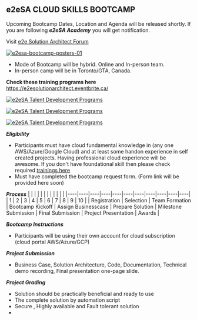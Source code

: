 ## e2eSA CLOUD SKILLS BOOTCAMP 

Upcoming Bootcamp Dates, Location and Agenda will be released shortly.
If you are following ***e2eSA Academy*** you will get notification. 

Visit [e2e Solution Architect Forum](https://e2esolutionarchitect.com/)

[![e2esa-bootcamp-posters-01](https://github.com/e2eSolutionArchitect/terraform/assets/62712515/485d9a63-da4b-4308-853d-cca3a5334e89)](https://e2esolutionarchitect.eventbrite.ca)

- Mode of Bootcamp will be hybrid. Online and In-person team. 
- In-person camp will be in Toronto/GTA, Canada.

**Check these training programs here** https://e2esolutionarchitect.eventbrite.ca/

[![e2eSA Talent Development Programs](https://github.com/e2eSolutionArchitect/academy/assets/62712515/47550661-2ced-4bb8-bef3-0b8bc0b17f30)](https://www.eventbrite.ca/e/5-days-azure-bootcamp-for-it-professionals-class-room-in-toronto-gta-tickets-634071002437)

[![e2eSA Talent Development Programs](https://github.com/e2eSolutionArchitect/academy/assets/62712515/da74627c-afb3-4940-9b9f-9cce6d915379)](https://www.eventbrite.ca/e/5-days-aws-bootcamp-for-it-professionals-class-room-in-toronto-gta-tickets-636097553907?aff=ebdsoporgprofile)

[![e2eSA Talent Development Programs](https://github.com/e2eSolutionArchitect/academy/assets/62712515/76c89573-ac2c-4ad0-ae16-0eb37ce94d87)](https://www.eventbrite.ca/e/7-days-data-science-bootcamp-for-it-professionalsclassroom-in-toronto-gta-tickets-641606832307?aff=ebdsoporgprofile)

***Eligibility***

- Participants must have cloud fundamental knowledge in (any one AWS/Azure/Google Cloud) and at least some handon experience in self created projects. Having professional cloud experience will be awesome. If you don't have foundational skill then please check required [trainings here](https://github.com/e2eSolutionArchitect/academy/blob/main/README.md)
- Must have completed the bootcamp request form. (Form link will be provided here soon)

***Process***
|    |    |    |    |    |    |    |    |    |    |    |
|----|----|----|----|----|----|----|----|----|----|----|
|  1  |  2  |  3  |  4  |  5  |  6  |  7  |  8  |  9  |  10 |
| Registration  |  Selection  | Team Formation | Bootcamp Kickoff | Assign Businesscase | Prepare Solution | Milestone Submission | Final Submission | Project Presentation | Awards |  

***Bootcamp Instructions***

- Participants will be using their own account for cloud subscription (cloud portal AWS/Azure/GCP)


***Project Submission***
- Business Case, Solution Architecture, Code, Documentation, Technical demo recording, Final presentation one-page slide.  


***Project Grading***
- Solution should be practically beneficial and ready to use
- The complete solution by automation script
- Secure , Highly available and Fault tolerant solution
- 
